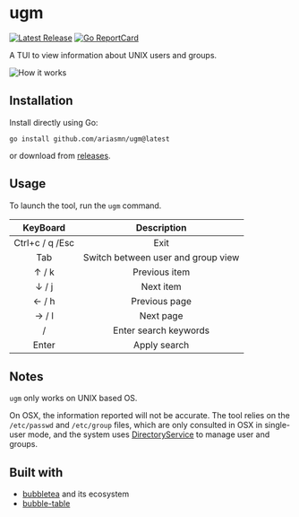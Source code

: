 ugm
======

<p>
    <a href="https://github.com/ariasmn/ugm/releases"><img src="https://img.shields.io/github/v/release/ariasmn/ugm" alt="Latest Release"></a>
    <a href="https://goreportcard.com/report/github.com/ariasmn/ugm"><img src="https://goreportcard.com/badge/ariasmn/ugm" alt="Go ReportCard"></a>
</p>

A TUI to view information about UNIX users and groups.

![How it works](https://user-images.githubusercontent.com/33121576/180660203-9c9f3801-5298-4ebc-b23a-e25e35582974.gif)

## Installation

Install directly using Go: 
```
go install github.com/ariasmn/ugm@latest
```
or download from [releases](https://github.com/ariasmn/ugm/releases).

## Usage

To launch the tool, run the `ugm` command.

| KeyBoard          | Description                           |
| :------:          | :------------------------------------:|
|  Ctrl+c / q /Esc  | Exit                                  |
|  Tab              | Switch between user and group view    |
|    ↑ / k          | Previous item                         |
|    ↓ / j          | Next item                             |
|    ← / h          | Previous page                         |
|    → / l          | Next page                             |
|    /              | Enter search keywords                 |
|  Enter            | Apply search                          |


## Notes

`ugm` only works on UNIX based OS.

On OSX, the information reported will not be accurate. The tool relies on the `/etc/passwd` and `/etc/group` files, which are only consulted in OSX in single-user mode, and the system uses [DirectoryService](https://developer.apple.com/documentation/devicemanagement/directoryservice) to manage user and groups.

## Built with
 - [bubbletea](https://github.com/charmbracelet/bubbletea) and its ecosystem
 - [bubble-table](https://github.com/Evertras/bubble-table)